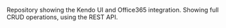 Repository showing the Kendo UI and Office365 integration. Showing full CRUD operations, using the REST API.